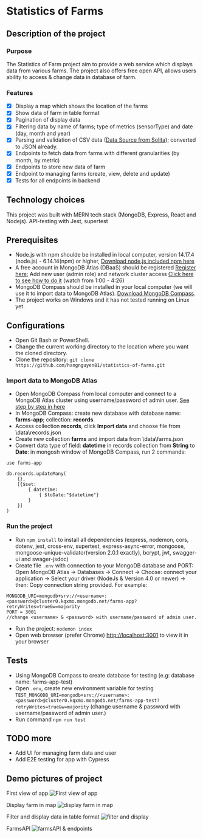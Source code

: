 # Statistics of Farms
## Description of the project
### Purpose 
The Statistics of Farm project aim to provide a web service which displays data from various farms. The project also offers free open API, allows users ability to access & change data in database of farm.
### Features
- [x] Display a map which shows the location of the farms
- [x] Show data of farm in table format
- [x] Pagination of display data 
- [x] Filtering data by name of farms; type of metrics (sensorType) and date (day, month and year)
- [x] Parsing and validation of CSV data ([Data Source from Solita](https://github.com/solita/dev-academy-2022-exercise)); converted to JSON already.
- [x] Endpoints to fetch data from farms with different granularities (by month, by metric)
- [x] Endpoints to store new data of farm
- [x] Endpoint to managing farms (create, view, delete and update)
- [x] Tests for all endpoints in backend

## Technology choices
This project was built with MERN tech stack (MongoDB, Express, React and Nodejs).
API-testing with Jest, supertest

## Prerequisites
* Node.js with npm shoulde be installed in local computer, version 14.17.4 (node.js) - 6.14.14(npm) or higher, [Download node.js included npm here](https://nodejs.org/en/download/)
* A free account in MongoDB Atlas (DBaaS) should be registered [Register here](https://www.mongodb.com/atlas); Add new user (admin role) and network cluster access [Click here to see how to do it](https://www.youtube.com/watch?v=xrc7dIO_tXk) (watch from 1:00 - 4:26)
* MongoDB Compass should be installed in your local computer (we will use it to import data to MongoDB Atlas). [Download MongoDB Compass](https://www.mongodb.com/try/download/compass).
* The project works on Windows and it has not tested running on Linux yet.

## Configurations
* Open Git Bash or PowerShell.
* Change the current working directory to the location where you want the cloned directory.
* Clone the repository: `git clone https://github.com/hangnguyen81/statistics-of-farms.git`
### Import data to MongoDB Atlas
* Open MongoDB Compass from local computer and connect to a MongoDB Atlas cluster using username/password of admin user. [See step by step in here](https://www.youtube.com/watch?v=YBOiX8DwinE)
* In MongoDB Compass: create new database with database name: **farms-app**; collection: **records**.
* Access collection **records**, click **Import data** and choose file from \data\records.json
* Create new collection **farms** and import data from \data\farms.json
* Convert data type of field: **datetime** in records collection from **String** to **Date**: in mongosh window of MongoDB Compass, run 2 commands: 
````
use farms-app

db.records.updateMany(
    {},
    [{$set: 
        { datetime:
            { $toDate:"$datetime"} 
        }
    }]
)
````
### Run the project
* Run `npm install` to install all dependencies (express, nodemon, cors, dotenv, jest, cross-env, supertest, express-async-error, mongoose, mongoose-unique-validator(version 2.0.1 exactly), bcrypt, jwt, swagger-ui and swager-jsdoc)
* Create file `.env` with connection to your MongoDB database and PORT: Open MongoDB Atlas -> Databases -> Connect -> Choose: connect your application -> Select your driver (NodeJs & Version 4.0 or newer) -> then: Copy connection string provided. For example: 
````
MONGODB_URI=mongodb+srv://<username>:<password>@cluster0.kqxmo.mongodb.net/farms-app?retryWrites=true&w=majority 
PORT = 3001
//change <username> & <password> with username/password of admin user.
````
* Run the project: `nodemon index`
* Open web browser (prefer Chrome) [http://localhost:3001](http://localhost:3001) to view it in your browser

## Tests
* Using MongoDB Compass to create database for testing (e.g: database name: farms-app-test)
* Open `.env`, create new environment variable for testing
`TEST_MONGODB_URI=mongodb+srv://<username>:<password>@cluster0.kqxmo.mongodb.net/farms-app-test?retryWrites=true&w=majority` (change username & password with username/password of admin user.)
* Run command `npm run test`

## TODO more
* Add UI for managing farm data and user
* Add E2E testing for app with Cypress

## Demo pictures of project
First view of app
![First view of app](https://i.ibb.co/nLbn4jN/01.png)

Display farm in map
![display farm in map](https://i.ibb.co/Hd35wpM/02.png)

Filter and display data in table format
![filter and display](https://i.ibb.co/WF7x8JV/03.png)

FarmsAPI
![farmsAPI & endpoints](https://i.ibb.co/27ZYqrQ/04.png)
